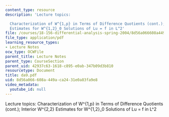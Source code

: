 ```yaml
---
content_type: resource
description: 'Lecture topics:

  Characterization of W^{1,p} in Terms of Difference Quotients (cont.); Interior W^{2,2}
  Estimates for W^{1,2}_0 Solutions of Lu = f in L^2'
file: /courses/18-156-differential-analysis-spring-2004/8d56a066608a449aca2431e0a83fa9e8_da9.pdf
file_type: application/pdf
learning_resource_types:
- Lecture Notes
ocw_type: OCWFile
parent_title: Lecture Notes
parent_type: CourseSection
parent_uid: 42937c63-1618-c895-e0ab-347b09d3b810
resourcetype: Document
title: da9.pdf
uid: 8d56a066-608a-449a-ca24-31e0a83fa9e8
video_metadata:
  youtube_id: null
---
```

Lecture topics:
Characterization of W^{1,p} in Terms of Difference Quotients (cont.); Interior W^{2,2} Estimates for W^{1,2}_0 Solutions of Lu = f in L^2

